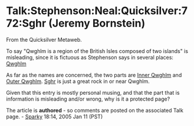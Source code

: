 
# Talk:Stephenson:Neal:Quicksilver:772:Sghr (Jeremy Bornstein)

From the Quicksilver Metaweb.

To say "Qwghlm is a region of the British Isles composed of two islands" is misleading, since it is fictuous as Stephenson says in several places: [Qwghlm](/qwghlm)

As far as the names are concerned, the two parts are [Inner Qwghlm](/inner-qwghlm) and [Outer Qwghlm](/outer-qwghlm). [Sghr](/sghr) is just a great rock in or near Qwghlm.


Given that this entry is mostly personal musing, and that the part that is information is misleading and/or wrong, why is it a protected page?

The article is **authored** - so comments are posted on the associated Talk page. - [Sparky](/user-stsparky) 18:14, 2005 Jan 11 (PST)
